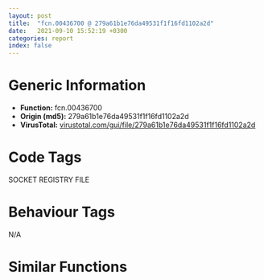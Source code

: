 ```yaml
---
layout: post
title:  "fcn.00436700 @ 279a61b1e76da49531f1f16fd1102a2d"
date:   2021-09-10 15:52:19 +0300
categories: report
index: false
---
```


# Generic Information
- **Function:** fcn.00436700
- **Origin (md5):** 279a61b1e76da49531f1f16fd1102a2d
- **VirusTotal:** [virustotal.com/gui/file/279a61b1e76da49531f1f16fd1102a2d][virustotal_ref]

# Code Tags
<span class="tag" id="SOCKET">SOCKET</span>
<span class="tag" id="REGISTRY">REGISTRY</span>
<span class="tag" id="FILE">FILE</span>


# Behaviour Tags
<span class="bhv-tag" id="na">N/A</span>

# Similar Functions
<script type="text/javascript" src="https://www.gstatic.com/charts/loader.js"></script>
<script type="text/javascript">

    google.charts.load('current', {'packages':['corechart']});
    google.charts.setOnLoadCallback(drawChart);

    function drawChart() {
    var data = new google.visualization.DataTable();
        data.addColumn('number', 'X');
        data.addColumn('number', 'Y');
        data.addColumn({type: 'string', role: 'tooltip', 'p': {'html': true}});
        data.addColumn({'type': 'string', 'role': 'style'});
        
        data.addRows([
    [0, 0, '<b><a href="/report/fcn.00436700@279a61b1e76da49531f1f16fd1102a2d">fcn.00436700</a><br>@279a61b1e76da49531f1f16fd1102a2d</b><br>push ebp<br>mov ebp, esp<br>push 0xffffffffffffffff<br>push 0x4f0735<br>mov eax, dword<br>push eax<br>sub esp, 0xcc8<br>mov eax, dword[0x53ebd0]<br>xor eax, ebp<br>mov dword[ebp-0x38], eax<br>push eax<br>lea eax, [ebp-0xc]<br>mov dword<br>mov dword[ebp-0x1c], 0<br>cmp dword[ebp+8], 0<br>jne 0x43673f<br>xor eax, eax<br>jmp 0x436e0e<br>lea ecx, [ebp-0x20]<br>call fcn.0042d510<br>mov dword[ebp-4], 0<br>mov dword[ebp-0x24], 0<br>mov dword[ebp-0x18], 0x80000001<br>mov ecx, dword[ebp+8]<br>add ecx, 0x144<br>call fcn.00403920<br>test eax, eax<br>je 0x436865<br>lea eax, [ebp-0x24]<br>push eax<br>lea ecx, [ebp-0x18]<br>push ecx<br>mov ecx, dword[ebp+8]<br>add ecx, 0x144<br>call fcn.004013a0<br>push eax<br>call fcn.004364f0<br>add esp, 0xc<br>movzx edx, al<br>test edx, edx<br>je 0x436865<br>mov dword[ebp-0x28], 0<br>lea eax, [ebp-0x28]<br>push eax<br>push 0x20019<br>push 0<br>mov ecx, dword[ebp-0x24]<br>push ecx<br>mov edx, dword[ebp-0x18]<br>push edx<br>call dword[sym.imp.ADVAPI32.dll_RegOpenKeyExW]<br>mov dword[ebp-0x2c], eax<br>cmp dword[ebp-0x2c], 0<br>je 0x4367eb<br>cmp dword[ebp-0x18], reloc.WS2_32.dll_accept<br>jne 0x4367eb<br>lea eax, [ebp-0x28]<br>push eax<br>push 0x20019<br>push 0<br>mov ecx, dword[ebp-0x24]<br>push ecx<br>push reloc.OLEAUT32.dll_SysReAllocString<br>call dword[sym.imp.ADVAPI32.dll_RegOpenKeyExW]<br>mov dword[ebp-0x2c], eax<br>call fcn.004ea4d0<br>movzx edx, al<br>test edx, edx<br>je 0x436819<br>cmp dword[ebp-0x2c], 0<br>je 0x436819<br>lea eax, [ebp-0x28]<br>push eax<br>push 0x20119<br>push 0<br>mov ecx, dword[ebp-0x24]<br>push ecx<br>mov edx, dword[ebp-0x18]<br>push edx<br>call dword[sym.imp.ADVAPI32.dll_RegOpenKeyExW]<br>mov dword[ebp-0x2c], eax<br>mov eax, dword[ebp-0x24]<br>mov dword[ebp-0xc90], eax<br>mov ecx, dword[ebp-0xc90]<br>push ecx<br>call fcn.00490676<br>add esp, 4<br>mov edx, dword[ebp-0x28]<br>push edx<br>call dword[sym.imp.ADVAPI32.dll_RegCloseKey]<br>cmp dword[ebp-0x2c], 0<br>jne 0x436865<br>mov dword[ebp-0xc94], 1<br>mov dword[ebp-4], 0xffffffff<br>lea ecx, [ebp-0x20]<br>call fcn.00427550<br>mov eax, dword[ebp-0xc94]<br>jmp 0x436e0e<br>mov ecx, dword[ebp+8]<br>add ecx, 0x160<br>call fcn.00403920<br>test eax, eax<br>je 0x43696e<br>lea eax, [ebp-0x24]<br>push eax<br>lea ecx, [ebp-0x18]<br>push ecx<br>mov ecx, dword[ebp+8]<br>add ecx, 0x160<br>call fcn.004013a0<br>push eax<br>call fcn.004364f0<br>add esp, 0xc<br>movzx edx, al<br>test edx, edx<br>je 0x43696e<br>mov dword[ebp-0x30], 0<br>lea eax, [ebp-0x30]<br>push eax<br>push 0x20019<br>push 0<br>mov ecx, dword[ebp-0x24]<br>push ecx<br>mov edx, dword[ebp-0x18]<br>push edx<br>call dword[sym.imp.ADVAPI32.dll_RegOpenKeyExW]<br>mov dword[ebp-0x34], eax<br>cmp dword[ebp-0x34], 0<br>je 0x4368f4<br>cmp dword[ebp-0x18], reloc.WS2_32.dll_accept<br>jne 0x4368f4<br>lea eax, [ebp-0x30]<br>push eax<br>push 0x20019<br>push 0<br>mov ecx, dword[ebp-0x24]<br>push ecx<br>push reloc.OLEAUT32.dll_SysReAllocString<br>call dword[sym.imp.ADVAPI32.dll_RegOpenKeyExW]<br>mov dword[ebp-0x34], eax<br>call fcn.004ea4d0<br>movzx edx, al<br>test edx, edx<br>je 0x436922<br>cmp dword[ebp-0x34], 0<br>je 0x436922<br>lea eax, [ebp-0x30]<br>push eax<br>push 0x20119<br>push 0<br>mov ecx, dword[ebp-0x24]<br>push ecx<br>mov edx, dword[ebp-0x18]<br>push edx<br>call dword[sym.imp.ADVAPI32.dll_RegOpenKeyExW]<br>mov dword[ebp-0x34], eax<br>mov eax, dword[ebp-0x24]<br>mov dword[ebp-0xc98], eax<br>mov ecx, dword[ebp-0xc98]<br>push ecx<br>call fcn.00490676<br>add esp, 4<br>mov edx, dword[ebp-0x30]<br>push edx<br>call dword[sym.imp.ADVAPI32.dll_RegCloseKey]<br>cmp dword[ebp-0x34], 0<br>jne 0x43696e<br>mov dword[ebp-0xc9c], 1<br>mov dword[ebp-4], 0xffffffff<br>lea ecx, [ebp-0x20]<br>call fcn.00427550<br>mov eax, dword[ebp-0xc9c]<br>jmp 0x436e0e<br>mov ecx, dword[ebp+8]<br>add ecx, 0x1d0<br>call fcn.0042dd20<br>movzx eax, al<br>test eax, eax<br>jne 0x436a8d<br>xor ecx, ecx<br>mov word[ebp-0x44c], cx<br>push 0x206<br>push 0<br>lea edx, [ebp-0x44a]<br>push edx<br>call fcn.00490b70<br>add esp, 0xc<br>push 0<br>push 0<br>lea eax, [ebp-0x44c]<br>push eax<br>push 0<br>call dword[sym.imp.SHELL32.dll_SHGetSpecialFolderPathW]<br>mov ecx, dword[ebp+8]<br>add ecx, 0x1d0<br>call fcn.004013a0<br>push eax<br>lea ecx, [ebp-0x44c]<br>push ecx<br>call dword[sym.imp.SHLWAPI.dll_PathAppendW]<br>lea edx, [ebp-0x44c]<br>push edx<br>call dword[sym.imp.SHLWAPI.dll_PathFileExistsW]<br>test eax, eax<br>je 0x436a0a<br>mov dword[ebp-0xca0], 1<br>mov dword[ebp-4], 0xffffffff<br>lea ecx, [ebp-0x20]<br>call fcn.00427550<br>mov eax, dword[ebp-0xca0]<br>jmp 0x436e0e<br>xor eax, eax<br>mov word[ebp-0x244], ax<br>push 0x206<br>push 0<br>lea ecx, [ebp-0x242]<br>push ecx<br>call fcn.00490b70<br>add esp, 0xc<br>push 0<br>push 0x19<br>lea edx, [ebp-0x244]<br>push edx<br>push 0<br>call dword[sym.imp.SHELL32.dll_SHGetSpecialFolderPathW]<br>mov ecx, dword[ebp+8]<br>add ecx, 0x1d0<br>call fcn.004013a0<br>push eax<br>lea eax, [ebp-0x244]<br>push eax<br>call dword[sym.imp.SHLWAPI.dll_PathAppendW]<br>lea ecx, [ebp-0x244]<br>push ecx<br>call dword[sym.imp.SHLWAPI.dll_PathFileExistsW]<br>test eax, eax<br>je 0x436a8d<br>mov dword[ebp-0xca4], 1<br>mov dword[ebp-4], 0xffffffff<br>lea ecx, [ebp-0x20]<br>call fcn.00427550<br>mov eax, dword[ebp-0xca4]<br>jmp 0x436e0e<br>mov ecx, dword[ebp+8]<br>add ecx, 0x1ec<br>call fcn.0042dd20<br>movzx edx, al<br>test edx, edx<br>jne 0x436b29<br>xor eax, eax<br>mov word[ebp-0x654], ax<br>push 0x206<br>push 0<br>lea ecx, [ebp-0x652]<br>push ecx<br>call fcn.00490b70<br>add esp, 0xc<br>push 0<br>push 0x1a<br>lea edx, [ebp-0x654]<br>push edx<br>push 0<br>call dword[sym.imp.SHELL32.dll_SHGetSpecialFolderPathW]<br>mov ecx, dword[ebp+8]<br>add ecx, 0x1ec<br>call fcn.004013a0<br>push eax<br>lea eax, [ebp-0x654]<br>push eax<br>call dword[sym.imp.SHLWAPI.dll_PathAppendW]<br>lea ecx, [ebp-0x654]<br>push ecx<br>call dword[sym.imp.SHLWAPI.dll_PathFileExistsW]<br>test eax, eax<br>je 0x436b29<br>mov dword[ebp-0xca8], 1<br>mov dword[ebp-4], 0xffffffff<br>lea ecx, [ebp-0x20]<br>call fcn.00427550<br>mov eax, dword[ebp-0xca8]<br>jmp 0x436e0e<br>mov ecx, dword[ebp+8]<br>add ecx, 0x208<br>call fcn.0042dd20<br>movzx edx, al<br>test edx, edx<br>jne 0x436bc5<br>xor eax, eax<br>mov word[ebp-0x85c], ax<br>push 0x206<br>push 0<br>lea ecx, [ebp-0x85a]<br>push ecx<br>call fcn.00490b70<br>add esp, 0xc<br>push 0<br>push 0x1c<br>lea edx, [ebp-0x85c]<br>push edx<br>push 0<br>call dword[sym.imp.SHELL32.dll_SHGetSpecialFolderPathW]<br>mov ecx, dword[ebp+8]<br>add ecx, 0x208<br>call fcn.004013a0<br>push eax<br>lea eax, [ebp-0x85c]<br>push eax<br>call dword[sym.imp.SHLWAPI.dll_PathAppendW]<br>lea ecx, [ebp-0x85c]<br>push ecx<br>call dword[sym.imp.SHLWAPI.dll_PathFileExistsW]<br>test eax, eax<br>je 0x436bc5<br>mov dword[ebp-0xcac], 1<br>mov dword[ebp-4], 0xffffffff<br>lea ecx, [ebp-0x20]<br>call fcn.00427550<br>mov eax, dword[ebp-0xcac]<br>jmp 0x436e0e<br>mov ecx, dword[ebp+8]<br>add ecx, 0x230<br>call fcn.0042dd20<br>movzx edx, al<br>test edx, edx<br>jne 0x436daf<br>lea ecx, [ebp-0x874]<br>call fcn.00419b30<br>mov byte[ebp-4], 1<br>sub esp, 0x1c<br>mov ecx, esp<br>mov dword[ebp-0xcb0], esp<br>push 0x4fa24c<br>call fcn.004012e0<br>mov dword[ebp-0xcd4], eax<br>lea eax, [ebp-0x874]<br>push eax<br>mov ecx, dword[ebp+8]<br>add ecx, 0x230<br>push ecx<br>call fcn.0043f160<br>add esp, 0x24<br>lea edx, [ebp-0x87c]<br>push edx<br>lea ecx, [ebp-0x874]<br>call fcn.0040a140<br>jmp 0x436c49<br>push 0<br>lea eax, [ebp-0xcb8]<br>push eax<br>lea ecx, [ebp-0x87c]<br>call fcn.0043a8a0<br>lea ecx, [ebp-0xcc0]<br>push ecx<br>lea ecx, [ebp-0x874]<br>call fcn.0041af30<br>push eax<br>lea ecx, [ebp-0x87c]<br>call fcn.0044b9e0<br>movzx edx, al<br>test edx, edx<br>je 0x436da0<br>xor eax, eax<br>mov word[ebp-0xc8c], ax<br>push 0x206<br>push 0<br>lea ecx, [ebp-0xc8a]<br>push ecx<br>call fcn.00490b70<br>add esp, 0xc<br>push 0<br>push 0<br>lea edx, [ebp-0xc8c]<br>push edx<br>push 0<br>call dword[sym.imp.SHELL32.dll_SHGetSpecialFolderPathW]<br>lea ecx, [ebp-0x87c]<br>call fcn.0044b960<br>mov ecx, eax<br>call fcn.004013a0<br>push eax<br>lea eax, [ebp-0xc8c]<br>push eax<br>call dword[sym.imp.SHLWAPI.dll_PathAppendW]<br>lea ecx, [ebp-0xc8c]<br>push ecx<br>call dword[sym.imp.SHLWAPI.dll_PathFileExistsW]<br>test eax, eax<br>je 0x436d08<br>mov dword[ebp-0xcc4], 1<br>mov byte[ebp-4], 0<br>lea ecx, [ebp-0x874]<br>call fcn.00419ba0<br>mov dword[ebp-4], 0xffffffff<br>lea ecx, [ebp-0x20]<br>call fcn.00427550<br>mov eax, dword[ebp-0xcc4]<br>jmp 0x436e0e<br>xor edx, edx<br>mov word[ebp-0xa84], dx<br>push 0x206<br>push 0<br>lea eax, [ebp-0xa82]<br>push eax<br>call fcn.00490b70<br>add esp, 0xc<br>push 0<br>push 0x19<br>lea ecx, [ebp-0xa84]<br>push ecx<br>push 0<br>call dword[sym.imp.SHELL32.dll_SHGetSpecialFolderPathW]<br>lea ecx, [ebp-0x87c]<br>call fcn.0044b960<br>mov ecx, eax<br>call fcn.004013a0<br>push eax<br>lea edx, [ebp-0xa84]<br>push edx<br>call dword[sym.imp.SHLWAPI.dll_PathAppendW]<br>lea eax, [ebp-0xa84]<br>push eax<br>call dword[sym.imp.SHLWAPI.dll_PathFileExistsW]<br>test eax, eax<br>je 0x436d9b<br>mov dword[ebp-0xcc8], 1<br>mov byte[ebp-4], 0<br>lea ecx, [ebp-0x874]<br>call fcn.00419ba0<br>mov dword[ebp-4], 0xffffffff<br>lea ecx, [ebp-0x20]<br>call fcn.00427550<br>mov eax, dword[ebp-0xcc8]<br>jmp 0x436e0e<br>jmp 0x436c35<br>mov byte[ebp-4], 0<br>lea ecx, [ebp-0x874]<br>call fcn.00419ba0<br>mov ecx, dword[ebp+8]<br>mov edx, dword[ecx+0x24c]<br>push edx<br>mov eax, dword[ebp+8]<br>add eax, 0xe0<br>push eax<br>call fcn.00434fc0<br>add esp, 8<br>test eax, eax<br>jne 0x436def<br>mov dword[ebp-0xccc], 1<br>mov dword[ebp-4], 0xffffffff<br>lea ecx, [ebp-0x20]<br>call fcn.00427550<br>mov eax, dword[ebp-0xccc]<br>jmp 0x436e0e<br>mov dword[ebp-0xcd0], 0<br>mov dword[ebp-4], 0xffffffff<br>lea ecx, [ebp-0x20]<br>call fcn.00427550<br>mov eax, dword[ebp-0xcd0]<br>mov ecx, dword[ebp-0xc]<br>mov dword<br>pop ecx<br>mov ecx, dword[ebp-0x38]<br>xor ecx, ebp<br>call fcn.00490ace<br>mov esp, ebp<br>pop ebp<br>ret <br><eoc> ', 'point { fill-color: #e0440e; }'],

        ]);

    var options = {
        title: 'Similarity Plot',
        legend: 'none',
        colors: ['#dedbd9', '#e6693e', '#ec8f6e', '#f3b49f', '#f6c7b6'],
        tooltip: {isHtml: true, trigger: 'both'},
        explorer: {
        actions: ["dragToZoom", "rightClickToReset"],
        },
        chartArea: {
        width: '80%',
        height: '80%'
        },
        width: '100%',
        height: '100%'
    };

    var chart = new google.visualization.ScatterChart(document.getElementById('chart_div'));

    chart.draw(data, options);
    }
    
</script>


<div id="chart_div" style="width: 100%px; height: 100%;"></div>

# Disassembled Code
{% highlight nasm %}

push ebp
mov ebp, esp
push 0xffffffffffffffff
push 0x4f0735
mov eax, dword
push eax
sub esp, 0xcc8
mov eax, dword[0x53ebd0]
xor eax, ebp
mov dword[ebp-0x38], eax
push eax
lea eax, [ebp-0xc]
mov dword
mov dword[ebp-0x1c], 0
cmp dword[ebp+8], 0
jne 0x43673f
xor eax, eax
jmp 0x436e0e
lea ecx, [ebp-0x20]
call fcn.0042d510
mov dword[ebp-4], 0
mov dword[ebp-0x24], 0
mov dword[ebp-0x18], 0x80000001
mov ecx, dword[ebp+8]
add ecx, 0x144
call fcn.00403920
test eax, eax
je 0x436865
lea eax, [ebp-0x24]
push eax
lea ecx, [ebp-0x18]
push ecx
mov ecx, dword[ebp+8]
add ecx, 0x144
call fcn.004013a0
push eax
call fcn.004364f0
add esp, 0xc
movzx edx, al
test edx, edx
je 0x436865
mov dword[ebp-0x28], 0
lea eax, [ebp-0x28]
push eax
push 0x20019
push 0
mov ecx, dword[ebp-0x24]
push ecx
mov edx, dword[ebp-0x18]
push edx
call dword[sym.imp.ADVAPI32.dll_RegOpenKeyExW]
mov dword[ebp-0x2c], eax
cmp dword[ebp-0x2c], 0
je 0x4367eb
cmp dword[ebp-0x18], reloc.WS2_32.dll_accept
jne 0x4367eb
lea eax, [ebp-0x28]
push eax
push 0x20019
push 0
mov ecx, dword[ebp-0x24]
push ecx
push reloc.OLEAUT32.dll_SysReAllocString
call dword[sym.imp.ADVAPI32.dll_RegOpenKeyExW]
mov dword[ebp-0x2c], eax
call fcn.004ea4d0
movzx edx, al
test edx, edx
je 0x436819
cmp dword[ebp-0x2c], 0
je 0x436819
lea eax, [ebp-0x28]
push eax
push 0x20119
push 0
mov ecx, dword[ebp-0x24]
push ecx
mov edx, dword[ebp-0x18]
push edx
call dword[sym.imp.ADVAPI32.dll_RegOpenKeyExW]
mov dword[ebp-0x2c], eax
mov eax, dword[ebp-0x24]
mov dword[ebp-0xc90], eax
mov ecx, dword[ebp-0xc90]
push ecx
call fcn.00490676
add esp, 4
mov edx, dword[ebp-0x28]
push edx
call dword[sym.imp.ADVAPI32.dll_RegCloseKey]
cmp dword[ebp-0x2c], 0
jne 0x436865
mov dword[ebp-0xc94], 1
mov dword[ebp-4], 0xffffffff
lea ecx, [ebp-0x20]
call fcn.00427550
mov eax, dword[ebp-0xc94]
jmp 0x436e0e
mov ecx, dword[ebp+8]
add ecx, 0x160
call fcn.00403920
test eax, eax
je 0x43696e
lea eax, [ebp-0x24]
push eax
lea ecx, [ebp-0x18]
push ecx
mov ecx, dword[ebp+8]
add ecx, 0x160
call fcn.004013a0
push eax
call fcn.004364f0
add esp, 0xc
movzx edx, al
test edx, edx
je 0x43696e
mov dword[ebp-0x30], 0
lea eax, [ebp-0x30]
push eax
push 0x20019
push 0
mov ecx, dword[ebp-0x24]
push ecx
mov edx, dword[ebp-0x18]
push edx
call dword[sym.imp.ADVAPI32.dll_RegOpenKeyExW]
mov dword[ebp-0x34], eax
cmp dword[ebp-0x34], 0
je 0x4368f4
cmp dword[ebp-0x18], reloc.WS2_32.dll_accept
jne 0x4368f4
lea eax, [ebp-0x30]
push eax
push 0x20019
push 0
mov ecx, dword[ebp-0x24]
push ecx
push reloc.OLEAUT32.dll_SysReAllocString
call dword[sym.imp.ADVAPI32.dll_RegOpenKeyExW]
mov dword[ebp-0x34], eax
call fcn.004ea4d0
movzx edx, al
test edx, edx
je 0x436922
cmp dword[ebp-0x34], 0
je 0x436922
lea eax, [ebp-0x30]
push eax
push 0x20119
push 0
mov ecx, dword[ebp-0x24]
push ecx
mov edx, dword[ebp-0x18]
push edx
call dword[sym.imp.ADVAPI32.dll_RegOpenKeyExW]
mov dword[ebp-0x34], eax
mov eax, dword[ebp-0x24]
mov dword[ebp-0xc98], eax
mov ecx, dword[ebp-0xc98]
push ecx
call fcn.00490676
add esp, 4
mov edx, dword[ebp-0x30]
push edx
call dword[sym.imp.ADVAPI32.dll_RegCloseKey]
cmp dword[ebp-0x34], 0
jne 0x43696e
mov dword[ebp-0xc9c], 1
mov dword[ebp-4], 0xffffffff
lea ecx, [ebp-0x20]
call fcn.00427550
mov eax, dword[ebp-0xc9c]
jmp 0x436e0e
mov ecx, dword[ebp+8]
add ecx, 0x1d0
call fcn.0042dd20
movzx eax, al
test eax, eax
jne 0x436a8d
xor ecx, ecx
mov word[ebp-0x44c], cx
push 0x206
push 0
lea edx, [ebp-0x44a]
push edx
call fcn.00490b70
add esp, 0xc
push 0
push 0
lea eax, [ebp-0x44c]
push eax
push 0
call dword[sym.imp.SHELL32.dll_SHGetSpecialFolderPathW]
mov ecx, dword[ebp+8]
add ecx, 0x1d0
call fcn.004013a0
push eax
lea ecx, [ebp-0x44c]
push ecx
call dword[sym.imp.SHLWAPI.dll_PathAppendW]
lea edx, [ebp-0x44c]
push edx
call dword[sym.imp.SHLWAPI.dll_PathFileExistsW]
test eax, eax
je 0x436a0a
mov dword[ebp-0xca0], 1
mov dword[ebp-4], 0xffffffff
lea ecx, [ebp-0x20]
call fcn.00427550
mov eax, dword[ebp-0xca0]
jmp 0x436e0e
xor eax, eax
mov word[ebp-0x244], ax
push 0x206
push 0
lea ecx, [ebp-0x242]
push ecx
call fcn.00490b70
add esp, 0xc
push 0
push 0x19
lea edx, [ebp-0x244]
push edx
push 0
call dword[sym.imp.SHELL32.dll_SHGetSpecialFolderPathW]
mov ecx, dword[ebp+8]
add ecx, 0x1d0
call fcn.004013a0
push eax
lea eax, [ebp-0x244]
push eax
call dword[sym.imp.SHLWAPI.dll_PathAppendW]
lea ecx, [ebp-0x244]
push ecx
call dword[sym.imp.SHLWAPI.dll_PathFileExistsW]
test eax, eax
je 0x436a8d
mov dword[ebp-0xca4], 1
mov dword[ebp-4], 0xffffffff
lea ecx, [ebp-0x20]
call fcn.00427550
mov eax, dword[ebp-0xca4]
jmp 0x436e0e
mov ecx, dword[ebp+8]
add ecx, 0x1ec
call fcn.0042dd20
movzx edx, al
test edx, edx
jne 0x436b29
xor eax, eax
mov word[ebp-0x654], ax
push 0x206
push 0
lea ecx, [ebp-0x652]
push ecx
call fcn.00490b70
add esp, 0xc
push 0
push 0x1a
lea edx, [ebp-0x654]
push edx
push 0
call dword[sym.imp.SHELL32.dll_SHGetSpecialFolderPathW]
mov ecx, dword[ebp+8]
add ecx, 0x1ec
call fcn.004013a0
push eax
lea eax, [ebp-0x654]
push eax
call dword[sym.imp.SHLWAPI.dll_PathAppendW]
lea ecx, [ebp-0x654]
push ecx
call dword[sym.imp.SHLWAPI.dll_PathFileExistsW]
test eax, eax
je 0x436b29
mov dword[ebp-0xca8], 1
mov dword[ebp-4], 0xffffffff
lea ecx, [ebp-0x20]
call fcn.00427550
mov eax, dword[ebp-0xca8]
jmp 0x436e0e
mov ecx, dword[ebp+8]
add ecx, 0x208
call fcn.0042dd20
movzx edx, al
test edx, edx
jne 0x436bc5
xor eax, eax
mov word[ebp-0x85c], ax
push 0x206
push 0
lea ecx, [ebp-0x85a]
push ecx
call fcn.00490b70
add esp, 0xc
push 0
push 0x1c
lea edx, [ebp-0x85c]
push edx
push 0
call dword[sym.imp.SHELL32.dll_SHGetSpecialFolderPathW]
mov ecx, dword[ebp+8]
add ecx, 0x208
call fcn.004013a0
push eax
lea eax, [ebp-0x85c]
push eax
call dword[sym.imp.SHLWAPI.dll_PathAppendW]
lea ecx, [ebp-0x85c]
push ecx
call dword[sym.imp.SHLWAPI.dll_PathFileExistsW]
test eax, eax
je 0x436bc5
mov dword[ebp-0xcac], 1
mov dword[ebp-4], 0xffffffff
lea ecx, [ebp-0x20]
call fcn.00427550
mov eax, dword[ebp-0xcac]
jmp 0x436e0e
mov ecx, dword[ebp+8]
add ecx, 0x230
call fcn.0042dd20
movzx edx, al
test edx, edx
jne 0x436daf
lea ecx, [ebp-0x874]
call fcn.00419b30
mov byte[ebp-4], 1
sub esp, 0x1c
mov ecx, esp
mov dword[ebp-0xcb0], esp
push 0x4fa24c
call fcn.004012e0
mov dword[ebp-0xcd4], eax
lea eax, [ebp-0x874]
push eax
mov ecx, dword[ebp+8]
add ecx, 0x230
push ecx
call fcn.0043f160
add esp, 0x24
lea edx, [ebp-0x87c]
push edx
lea ecx, [ebp-0x874]
call fcn.0040a140
jmp 0x436c49
push 0
lea eax, [ebp-0xcb8]
push eax
lea ecx, [ebp-0x87c]
call fcn.0043a8a0
lea ecx, [ebp-0xcc0]
push ecx
lea ecx, [ebp-0x874]
call fcn.0041af30
push eax
lea ecx, [ebp-0x87c]
call fcn.0044b9e0
movzx edx, al
test edx, edx
je 0x436da0
xor eax, eax
mov word[ebp-0xc8c], ax
push 0x206
push 0
lea ecx, [ebp-0xc8a]
push ecx
call fcn.00490b70
add esp, 0xc
push 0
push 0
lea edx, [ebp-0xc8c]
push edx
push 0
call dword[sym.imp.SHELL32.dll_SHGetSpecialFolderPathW]
lea ecx, [ebp-0x87c]
call fcn.0044b960
mov ecx, eax
call fcn.004013a0
push eax
lea eax, [ebp-0xc8c]
push eax
call dword[sym.imp.SHLWAPI.dll_PathAppendW]
lea ecx, [ebp-0xc8c]
push ecx
call dword[sym.imp.SHLWAPI.dll_PathFileExistsW]
test eax, eax
je 0x436d08
mov dword[ebp-0xcc4], 1
mov byte[ebp-4], 0
lea ecx, [ebp-0x874]
call fcn.00419ba0
mov dword[ebp-4], 0xffffffff
lea ecx, [ebp-0x20]
call fcn.00427550
mov eax, dword[ebp-0xcc4]
jmp 0x436e0e
xor edx, edx
mov word[ebp-0xa84], dx
push 0x206
push 0
lea eax, [ebp-0xa82]
push eax
call fcn.00490b70
add esp, 0xc
push 0
push 0x19
lea ecx, [ebp-0xa84]
push ecx
push 0
call dword[sym.imp.SHELL32.dll_SHGetSpecialFolderPathW]
lea ecx, [ebp-0x87c]
call fcn.0044b960
mov ecx, eax
call fcn.004013a0
push eax
lea edx, [ebp-0xa84]
push edx
call dword[sym.imp.SHLWAPI.dll_PathAppendW]
lea eax, [ebp-0xa84]
push eax
call dword[sym.imp.SHLWAPI.dll_PathFileExistsW]
test eax, eax
je 0x436d9b
mov dword[ebp-0xcc8], 1
mov byte[ebp-4], 0
lea ecx, [ebp-0x874]
call fcn.00419ba0
mov dword[ebp-4], 0xffffffff
lea ecx, [ebp-0x20]
call fcn.00427550
mov eax, dword[ebp-0xcc8]
jmp 0x436e0e
jmp 0x436c35
mov byte[ebp-4], 0
lea ecx, [ebp-0x874]
call fcn.00419ba0
mov ecx, dword[ebp+8]
mov edx, dword[ecx+0x24c]
push edx
mov eax, dword[ebp+8]
add eax, 0xe0
push eax
call fcn.00434fc0
add esp, 8
test eax, eax
jne 0x436def
mov dword[ebp-0xccc], 1
mov dword[ebp-4], 0xffffffff
lea ecx, [ebp-0x20]
call fcn.00427550
mov eax, dword[ebp-0xccc]
jmp 0x436e0e
mov dword[ebp-0xcd0], 0
mov dword[ebp-4], 0xffffffff
lea ecx, [ebp-0x20]
call fcn.00427550
mov eax, dword[ebp-0xcd0]
mov ecx, dword[ebp-0xc]
mov dword
pop ecx
mov ecx, dword[ebp-0x38]
xor ecx, ebp
call fcn.00490ace
mov esp, ebp
pop ebp
ret

{% endhighlight %}

[virustotal_ref]: https://www.virustotal.com/gui/file/279a61b1e76da49531f1f16fd1102a2d
